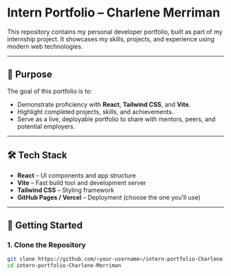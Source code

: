 # Intern Portfolio – Charlene Merriman  

This repository contains my personal developer portfolio, built as part of my internship project. It showcases my skills, projects, and experience using modern web technologies.  

---

## 📌 Purpose  
The goal of this portfolio is to:  
- Demonstrate proficiency with **React**, **Tailwind CSS**, and **Vite**.  
- Highlight completed projects, skills, and achievements.  
- Serve as a live, deployable portfolio to share with mentors, peers, and potential employers.  

---

## 🛠 Tech Stack  
- **React** – UI components and app structure  
- **Vite** – Fast build tool and development server  
- **Tailwind CSS** – Styling framework  
- **GitHub Pages / Vercel** – Deployment (choose the one you’ll use)  

---

## 🚀 Getting Started  

### 1. Clone the Repository  
```bash
git clone https://github.com/<your-username>/intern-portfolio-Charlene-Merriman.git
cd intern-portfolio-Charlene-Merriman

